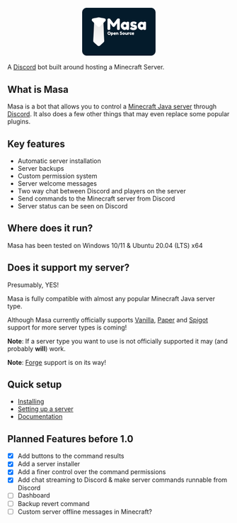 <p align="center" width="100%">
  <img alt="Masa Open Source logo" src="https://github.com/MasaBot/Masa/blob/main/assets/masa_open_source.png" width="33%"/>
</p>

A [Discord](https://discord.com/) bot built around hosting a Minecraft Server.

## What is Masa
Masa is a bot that allows you to control a [Minecraft Java server](https://www.minecraft.net/en-us/download/server) through [Discord](https://discord.com/). It also does a few other things that may even replace some popular plugins.

## Key features
- Automatic server installation
- Server backups
- Custom permission system
- Server welcome messages
- Two way chat between Discord and players on the server
- Send commands to the Minecraft server from Discord
- Server status can be seen on Discord

## Where does it run?
Masa has been tested on Windows 10/11 & Ubuntu 20.04 (LTS) x64
## Does it support my server?
Presumably, YES!

Masa is fully compatible with almost any popular Minecraft Java server type.

Although Masa currently officially supports [Vanilla](https://www.minecraft.net/en-us/download/server), [Paper](https://papermc.io/) and [Spigot](https://www.spigotmc.org/) support for more server types is coming!

**Note**: If a server type you want to use is not officially supported it may (and probably **will**) work.

**Note**: [Forge](https://forums.minecraftforge.net/) support is on its way!

## Quick setup
* [Installing](https://github.com/MasaBot/Masa/blob/main/docs/INSTALLING.md)
* [Setting up a server](https://github.com/MasaBot/Masa/blob/main/docs/SETUP_SERVER.md)
* [Documentation](https://github.com/MasaBot/Masa/blob/main/docs/LINKS.md)


## Planned Features before 1.0
- [x] Add buttons to the command results
- [x] Add a server installer
- [x] Add a finer control over the command permissions
- [x] Add chat streaming to Discord & make server commands runnable from Discord
- [ ] Dashboard
- [ ] Backup revert command
- [ ] Custom server offline messages in Minecraft?